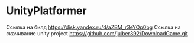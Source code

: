# UnityPlatformer
Ссылка на билд https://disk.yandex.ru/d/aZBM_r3eYOp0bg
Ссылка на скачивание unity project https://github.com/julber392/DownloadGame.git
